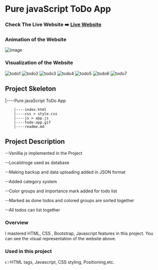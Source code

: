 # Pure javaScript ToDo App



### Check The Live Website :arrow_right: [Live Website](https://codarscoder.github.io/javaScript-pure-toDo-App/)

### Animation of the Website
![image](https://github.com/codarsCoder/javaScript-pure-toDo-App/blob/main/todo-app.gif)

### Visualization of the Website
![todo1](https://user-images.githubusercontent.com/109487576/194519430-96f567c7-7ce3-4e35-bf60-6e2e2e3d8315.png)
![todo2](https://user-images.githubusercontent.com/109487576/194519436-90333e94-6cac-4268-8a77-0a7db02463ae.png)
![todo3](https://user-images.githubusercontent.com/109487576/194519440-68a1bdc4-ecc4-4158-ac1e-4edcf12409e0.png)
![todo4](https://user-images.githubusercontent.com/109487576/194519442-5f304eb2-26bf-40aa-9f28-3e6e7e58c2d3.png)
![todo5](https://user-images.githubusercontent.com/109487576/194519445-50e1a8ce-da5e-4539-9e9a-589ea0a4d050.png)
![todo6](https://user-images.githubusercontent.com/109487576/194519451-7fa0f3cc-aa1c-4894-a6e7-76bf154028d6.png)
![todo7](https://user-images.githubusercontent.com/109487576/194519455-073611e8-7520-4738-87fd-d31c285afde9.png)


## Project Skeleton 

|----Pure javaScript ToDo App

        |----index.html  
        |----css > style.css   
        |----js > app.js
        |----todo-app.gif
        |----readme.md            

## Project Description 

--Vanillia js implemented in the Project

--Localstroge used as database

--Making backup and data uploading added in JSON format

--Added category system

--Color groups and importance mark added for todo list

--Marked as done todos and colored groups are sorted together

--All todos can list together





### Overview
I mastered HTML, CSS , Bootstrap, Javascript features in this project. You can see the visual representation of the website above.

### Used in this project
:point_right:HTML tags, Javascript, CSS styling, Positioning,etc.

